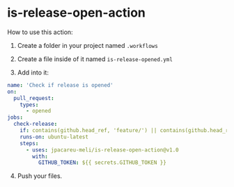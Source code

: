 # is-release-open-action

How to use this action:

1. Create a folder in your project named `.workflows`

2. Create a file inside of it named `is-release-opened.yml`

3. Add into it:

```yml
name: 'Check if release is opened'
on:
  pull_request:
    types:
      - opened
jobs:
  check-release:
    if: contains(github.head_ref, 'feature/') || contains(github.head_ref, 'hotfix/')
    runs-on: ubuntu-latest
    steps:
      - uses: jpacareu-meli/is-release-open-action@v1.0
        with:
          GITHUB_TOKEN: ${{ secrets.GITHUB_TOKEN }}
```

4. Push your files.

